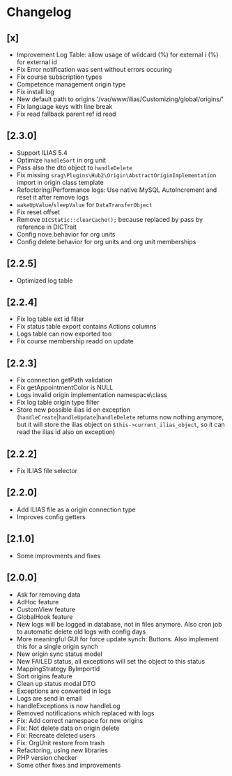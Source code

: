 # Changelog

## [x]
- Improvement Log Table: allow usage of wildcard (%) for external i (%) for external id
- Fix Error notification was sent without errors occuring
- Fix course subscription types
- Competence management origin type
- Fix install log
- New default path to origins '/var/www/ilias/Customizing/global/origins/'
- Fix language keys with line break
- Fix read fallback parent ref id read

## [2.3.0]
- Support ILIAS 5.4
- Optimize `handleSort` in org unit
- Pass also the dto object to `handleDelete`
- Fix missing `srag\Plugins\Hub2\Origin\AbstractOriginImplementation` import in origin class template
- Refoctoring/Performance logs: Use native MySQL AutoIncrement and reset it after remove logs
- `wakeUpValue`/`sleepValue` for `DataTransferObject`
- Fix reset offset
- Remove `DICStatic::clearCache();` because replaced by pass by reference in DICTrait
- Config nove behavior for org units
- Config delete behavior for org units and org unit memberships

## [2.2.5]
- Optimized log table

## [2.2.4]
- Fix log table ext id filter
- Fix status table export contains Actions columns
- Logs table can now exported too
- Fix course membership readd on update

## [2.2.3]
- Fix connection getPath validation
- Fix getAppointmentColor is NULL
- Logs invalid origin implementation namespace\\class
- Fix log table origin type filter
- Store new possible ilias id on exception (`handleCreate`|`handleUpdate`|`handleDelete` returns now nothing anymore, but it will store the ilias object on `$this->current_ilias_object`, so it can read the ilias id also on exception)

## [2.2.2]
- Fix ILIAS file selector

## [2.2.0]
- Add ILIAS file as a origin connection type
- Improves config getters

## [2.1.0]
- Some improvments and fixes

## [2.0.0]
- Ask for removing data
- AdHoc feature
- CustomView feature
- GlobalHook feature
- New logs will be logged in database, not in files anymore. Also cron job to automatic delete old logs with config days
- More meaningful GUI for force update synch: Buttons. Also implement this for a single origin synch
- New origin sync status model
- New FAILED status, all exceptions will set the object to this status
- MappingStrategy ByImportId
- Sort origins feature
- Clean up status modal DTO
- Exceptions are converted in logs
- Logs are send in email
- handleExceptions is now handleLog
- Removed notifications which replaced with logs
- Fix: Add correct namespace for new origins
- Fix: Not delete data on origin delete
- Fix: Recreate deleted users
- Fix: OrgUnit restore from trash
- Refactoring, using new libraries
- PHP version checker
- Some other fixes and improvements
